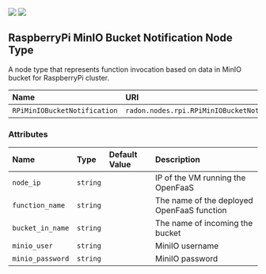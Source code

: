 ![](https://img.shields.io/badge/Status:-RELEASED-green)
![](https://img.shields.io/badge/%20-DEPLOYABLE-blueviolet)

## RaspberryPi MinIO Bucket Notification Node Type

A node type that represents function invocation based on data in MinIO bucket for RaspberryPi cluster.

| Name | URI | Version | Derived From |
|:---- |:--- |:------- |:------------ |
| `RPiMinIOBucketNotification` | `radon.nodes.rpi.RPiMinIOBucketNotifcation` | 1.0.0 | `tosca.nodes.SoftwareComponent` |

### Attributes

| Name | Type | Default Value | Description |
|:---- |:---- |:------------- |:----------- |
| `node_ip` | `string` |   |  IP of the VM running the OpenFaaS |
| `function_name` | `string` |   | The name of the deployed OpenFaaS function |
| `bucket_in_name` | `string` |   | The name of incoming the bucket |
| `minio_user` | `string` |   | MiniIO username |
| `minio_password` | `string` |   | MiniIO password |


